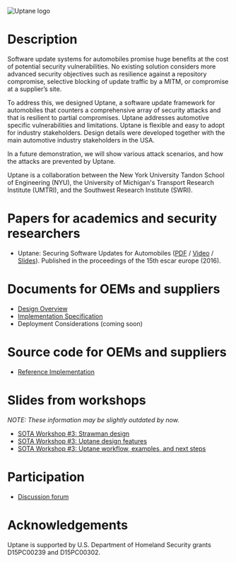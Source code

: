 ![Uptane logo](https://raw.githubusercontent.com/uptane/uptane.github.io/master/logo.png)

# Description

Software update systems for automobiles promise huge benefits at the cost of potential security vulnerabilities. No existing solution considers more advanced security objectives such as resilience against a repository compromise, selective blocking of update traffic by a MITM, or compromise at a supplier’s site.

To address this, we designed Uptane, a software update framework for automobiles that counters a comprehensive array of security attacks and that is resilient to partial compromises. Uptane addresses automotive specific vulnerabilities and limitations. Uptane is flexible and easy to adopt for industry stakeholders. Design details were developed together with the main automotive industry stakeholders in the USA.

In a future demonstration, we will show various attack scenarios, and how the attacks are prevented by Uptane.

Uptane is a collaboration between the New York University Tandon School of Engineering (NYU), the University of Michigan's Transport Research Institute (UMTRI), and the Southwest Research Institute (SWRI).

# Papers for academics and security researchers

* Uptane: Securing Software Updates for Automobiles ([PDF](https://isis.poly.edu/~jcappos/papers/kuppusamy_escar_16.pdf) / [Video](https://www.youtube.com/watch?v=nDghHNxRGHA) / [Slides](https://docs.google.com/presentation/d/17bl_-y3U78xbhaTbsZDu_Uv0zI9UAKZ8v78dj55yC3k/edit?usp=sharing)). Published in the proceedings of the 15th escar europe (2016).

# Documents for OEMs and suppliers

* [Design Overview](https://docs.google.com/document/d/13XXQZ6KXCK_MiZj_Q84PQyMDmBiHnhEfgJgj8drKWRI/edit?usp=sharing)
* [Implementation Specification](https://docs.google.com/document/d/1noDyg2t5jB6y3R5-Y3TXXj1tocv_y24NjmOw8rAcaAc/edit?usp=sharing)
* Deployment Considerations (coming soon)

# Source code for OEMs and suppliers

* [Reference Implementation](https://github.com/uptane/uptane)

# Slides from workshops

_NOTE: These information may be slightly outdated by now._

* [SOTA Workshop #3: Strawman design](https://docs.google.com/presentation/d/1z-IMQQz_2dJ3oeXWM4ky7023KrgTIhMtaHS8GpO4jF8/edit?usp=sharing)
* [SOTA Workshop #3: Uptane design features](https://docs.google.com/presentation/d/1FRGEQM7_zX7m7xAzakf_vlDRWeZFRc5Flieol1OwUk4/edit?usp=sharing)
* [SOTA Workshop #3: Uptane workflow, examples, and next steps](https://docs.google.com/presentation/d/1pFgOdK_GGPmwrh6yyaNB1b3Y_yPbS4jvAmq7yJS5bck/edit?usp=sharing)

# Participation

* [Discussion forum](https://uptane.umtri.umich.edu/forum/)

# Acknowledgements

Uptane is supported by U.S. Department of Homeland Security grants D15PC00239 and D15PC00302.
